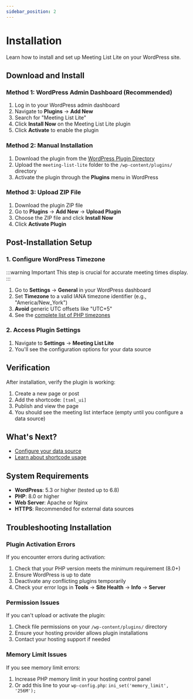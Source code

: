 ```yaml
---
sidebar_position: 2
---
```


# Installation

Learn how to install and set up Meeting List Lite on your WordPress site.

## Download and Install

### Method 1: WordPress Admin Dashboard (Recommended)

1. Log in to your WordPress admin dashboard
2. Navigate to **Plugins** → **Add New**
3. Search for "Meeting List Lite"
4. Click **Install Now** on the Meeting List Lite plugin
5. Click **Activate** to enable the plugin

### Method 2: Manual Installation

1. Download the plugin from the [WordPress Plugin Directory](https://wordpress.org/plugins/meeting-list-lite/)
2. Upload the `meeting-list-lite` folder to the `/wp-content/plugins/` directory
3. Activate the plugin through the **Plugins** menu in WordPress

### Method 3: Upload ZIP File

1. Download the plugin ZIP file
2. Go to **Plugins** → **Add New** → **Upload Plugin**
3. Choose the ZIP file and click **Install Now**
4. Click **Activate Plugin**

## Post-Installation Setup

### 1. Configure WordPress Timezone

:::warning Important
This step is crucial for accurate meeting times display.
:::

1. Go to **Settings** → **General** in your WordPress dashboard
2. Set **Timezone** to a valid IANA timezone identifier (e.g., "America/New_York")
3. **Avoid** generic UTC offsets like "UTC+5"
4. See the [complete list of PHP timezones](https://www.php.net/manual/en/timezones.php)

### 2. Access Plugin Settings

1. Navigate to **Settings** → **Meeting List Lite**
2. You'll see the configuration options for your data source

## Verification

After installation, verify the plugin is working:

1. Create a new page or post
2. Add the shortcode: `[tsml_ui]`
3. Publish and view the page
4. You should see the meeting list interface (empty until you configure a data source)

## What's Next?

- [Configure your data source](./configuration.md)
- [Learn about shortcode usage](./usage.md)

## System Requirements

- **WordPress**: 5.3 or higher (tested up to 6.8)
- **PHP**: 8.0 or higher
- **Web Server**: Apache or Nginx
- **HTTPS**: Recommended for external data sources

## Troubleshooting Installation

### Plugin Activation Errors

If you encounter errors during activation:

1. Check that your PHP version meets the minimum requirement (8.0+)
2. Ensure WordPress is up to date
3. Deactivate any conflicting plugins temporarily
4. Check your error logs in **Tools** → **Site Health** → **Info** → **Server**

### Permission Issues

If you can't upload or activate the plugin:

1. Check file permissions on your `/wp-content/plugins/` directory
2. Ensure your hosting provider allows plugin installations
3. Contact your hosting support if needed

### Memory Limit Issues

If you see memory limit errors:

1. Increase PHP memory limit in your hosting control panel
2. Or add this line to your `wp-config.php`: `ini_set('memory_limit', '256M');`